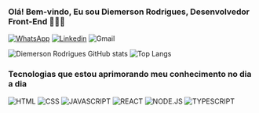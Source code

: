### Olá! Bem-vindo, Eu sou Diemerson Rodrigues, Desenvolvedor Front-End 👨🏼‍💻

[![WhatsApp](https://img.shields.io/badge/WhatsApp-25D366?style=for-the-badge&logo=whatsapp&logoColor=white)](https://contate.me/diemersonrfernandes)
[![Linkedin](https://img.shields.io/badge/LinkedIn-0077B5?style=for-the-badge&logo=linkedin&logoColor=white)](https://www.linkedin.com/in/cintya-rodrigues-fernandes/)
![Gmail](https://img.shields.io/badge/Gmail-D14836?style=for-the-badge&logo=gmail&logoColor=white)

![Diemerson Rodrigues GitHub stats](https://github-readme-stats.vercel.app/api?username=diemersonrfernandes&show_icons=true&theme=merko)
![Top Langs](https://github-readme-stats.vercel.app/api/top-langs/?username=anuraghazra&layout=compact&theme=merko)

### Tecnologias que estou aprimorando meu conhecimento no dia a dia

![HTML](https://img.shields.io/badge/HTML5-E34F26?style=for-the-badge&logo=html5&logoColor=white) 
![CSS](https://img.shields.io/badge/CSS3-1572B6?style=for-the-badge&logo=css3&logoColor=white) 
![JAVASCRIPT](https://img.shields.io/badge/JavaScript-F7DF1E?style=for-the-badge&logo=javascript&logoColor=black) 
![REACT](https://img.shields.io/badge/React-20232A?style=for-the-badge&logo=react&logoColor=61DAFB) 
![NODE.JS](https://img.shields.io/badge/Node.js-43853D?style=for-the-badge&logo=node.js&logoColor=white) 
![TYPESCRIPT](https://img.shields.io/badge/TypeScript-007ACC?style=for-the-badge&logo=typescript&logoColor=white)
